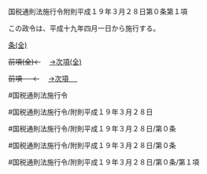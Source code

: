国税通則法施行令附則平成１９年３月２８日第０条第１項

この政令は、平成十九年四月一日から施行する。

[条(全)](国税通則法施行＿令附則平成１９年３月２８日第０条_.md)

~~前項(全)←~~　  [→次項(全)](国税通則法施行＿令附則平成１９年３月２８日第０条第２項_.md)

~~前項 　 ←~~　  [→次項 　 ](国税通則法施行＿令附則平成１９年３月２８日第０条第２項.md)



#国税通則法施行令

#国税通則法施行令/附則平成１９年３月２８日

#国税通則法施行令/附則平成１９年３月２８日/第０条

#国税通則法施行令/附則平成１９年３月２８日/第０条

#国税通則法施行令/附則平成１９年３月２８日/第０条/第１項

